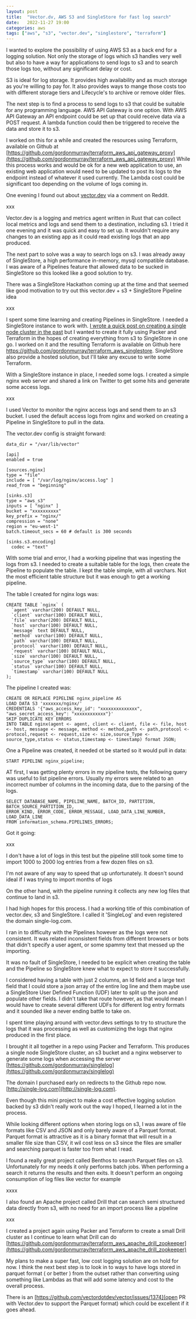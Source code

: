 ```yaml
---
layout: post
title:  "Vector.dv, AWS S3 and SingleStore for fast log search"
date:   2022-11-27 19:00
categories: aws
tags: ["aws", "s3", "vector.dev", "singlestore", "terraform"]
---
```


I wanted to explore the possibility of using AWS S3 as a back end for a logging solution. Not only the storage of logs which s3 handles very well but also to have a way for applications to send logs to s3 and to search those logs too, without any significant delay or cost.

S3 is ideal for log storage. It provides high availability and as much storage as you're willing to pay for. It also provides ways to mange those costs too with different storage tiers and Lifecycle's to archive or remove older files.

The next step is to find a process to send logs to s3 that could be suitable for any programming language. AWS API Gateway is one option. With AWS API Gateway an API endpoint could be set up that could receive data via a POST request. A lambda function could then be triggered to receive the data and store it to s3.

I worked on this for a while and created the resources using Terraform, available on Github at [https://github.com/gordonmurray/terraform_aws_api_gateway_proxy](https://github.com/gordonmurray/terraform_aws_api_gateway_proxy) While this process works and would be ok for a new web application to use, an existing web application would need to be updated to post its logs to the endpoint instead of whatever it used currently. The Lambda cost could be significant too depending on the volume of logs coming in.

One evening I found out about [vector.dev](https://vector.dev) via a comment on Reddit. 

xxx

Vector.dev is a logging and metrics agent written in Rust that can collect local metrics and logs and send them to a destination, including s3. I tried it one evening and it was quick and easy to set up. It wouldn't require any changes to an existing app as it could read existing logs that an app produced.

The next part to solve was a way to search logs on s3. I was already away of SingleStore, a high performance in-memory, mysql compatible database. I was aware of a Pipelines feature that allowed data to be sucked in SingleStore so this looked like a good solution to try.

There was a SingleStore Hackathon coming up at the time and that seemed like good motivation to try out this vector.dev + s3 + SingleStore Pipeline idea

xxx

I spent some time learning and creating Pipelines in SingleStore. I needed a SingleStore instance to work with. [I wrote a quick post on creating a single node cluster in the past](https://gordonmurray.com/aws/2022/03/12/single-node-singlestore-cluster-on-aws.html) but I wanted to create it fully using Packer and Terraform in the hopes of creating everything from s3 to SingleStore in one go. I worked on it and the resulting Terraform is available on Github here https://github.com/gordonmurray/terraform_aws_singlestore. SingleStore also provide a hosted solution, but I'll take any excuse to write some Terraform.

With a SingleStore instance in place, I needed some logs. I created a simple nginx web server and shared a link on Twitter to get some hits and generate some access logs.

xxx

I used Vector to monitor the nginx access logs and send them to an s3 bucket. I used the default access logs from nginx and worked on creating a Pipeline in SingleStore to pull in the data.

The vector.dev config is straight forward:

```
data_dir = "/var/lib/vector"

[api]
enabled = true

[sources.nginx]
type = "file"
include = [ "/var/log/nginx/access.log" ]
read_from = "beginning"

[sinks.s3]
type = "aws_s3"
inputs = [ "nginx" ]
bucket = "xxxxxxxxxx"
key_prefix = "nginx/"
compression = "none"
region = "eu-west-1"
batch.timeout_secs = 60 # default is 300 seconds

[sinks.s3.encoding]
  codec = "text"
```

With some trial and error, I had a working pipeline that was ingesting the logs from s3. I needed to create a suitable table for the logs, then create the Pipeline to populate the table. I kept the table simple, with all varchars. Not the most efficient table structure but it was enough to get a working pipeline.

The table I created for nginx logs was:

```
CREATE TABLE `nginx` (
  `agent` varchar(200) DEFAULT NULL,
  `client` varchar(100) DEFAULT NULL,
  `file` varchar(200) DEFAULT NULL,
  `host` varchar(100) DEFAULT NULL,
  `message` text DEFAULT NULL,
  `method` varchar(100) DEFAULT NULL,
  `path` varchar(100) DEFAULT NULL,
  `protocol` varchar(100) DEFAULT NULL,
  `request` varchar(100) DEFAULT NULL,
  `size` varchar(100) DEFAULT NULL,
  `source_type` varchar(100) DEFAULT NULL,
  `status` varchar(100) DEFAULT NULL,
  `timestamp` varchar(100) DEFAULT NULL
);
```

The pipeline I created was:

```
CREATE OR REPLACE PIPELINE nginx_pipeline AS
LOAD DATA S3 'xxxxxxx/nginx/'
CREDENTIALS '{"aws_access_key_id": "xxxxxxxxxxxxxx", "aws_secret_access_key": "xxxxxxxxxxxx"}'
SKIP DUPLICATE KEY ERRORS
INTO TABLE nginx(agent <- agent, client <- client, file <- file, host <- host, message <- message, method <- method,path <- path,protocol <- protocol,request <- request,size <- size,source_Type <- source_type,status <- status,timestamp <- timestamp) format JSON;
```

One a Pipeline was created, it needed ot be started so it would pull in data:

```
START PIPELINE nginx_pipeline;
```

AT first, I was getting plenty errors in my pipeline tests, the following query was useful to list pipeline errors. Usually my errors were related to an incorrect number of columns in the incoming data, due to the parsing of the logs.

```
SELECT DATABASE_NAME, PIPELINE_NAME, BATCH_ID, PARTITION, BATCH_SOURCE_PARTITION_ID,
ERROR_KIND, ERROR_CODE, ERROR_MESSAGE, LOAD_DATA_LINE_NUMBER, LOAD_DATA_LINE
FROM information_schema.PIPELINES_ERRORS;
```

Got it going:

xxx

I don't have a lot of logs in this test but the pipeline still took some time to import 1000 to 2000 log entries from a few dozen files on s3.

I'm not aware of any way to speed that up unfortunately. It doesn't sound ideal if I was trying to import months of logs 

On the other hand, with the pipeline running it collects any new log files that continue to land in s3. 

I had high hopes for this process. I had a working title of this combination of vector.dev, s3 and SingleStore. I called it 'SingleLog' and even registered the domain single-log.com.

I ran in to difficulty with the Pipelines however as the logs were not consistent. It was related inconsistent fields from different browsers or bots that didn't specify a user agent, or some spammy text that messed up the importing.

It was no fault of SingleStore, I needed to be explicit when creating the table and the Pipeline so SingleStore knew what to expect to store it successfully.

I considered having a table with just 2 columns, an Id field and a large text field that I could store a json array of the entire log line and them maybe use a SingleStore User Defined Function (UDF) later to split up the json and populate other fields. I didn't take that route however, as that would mean I would have to create several different UDFs for different log entry formats and it sounded like a never ending battle to take on.

I spent time playing around with vector.devs settings to try to structure the logs that it was processing as well as customizing the logs that nginx produced in the first place. 

I brought it all together in a repo using Packer and Terraform. This produces a single node SingleStore cluster, an s3 bucket and a nginx webserver to generate some logs when accessing the server [https://github.com/gordonmurray/singlelog](https://github.com/gordonmurray/singlelog)

The domain I purchased early on redirects to the Github repo now. [http://single-log.com](http://single-log.com). 

Even though this mini project to make a cost effective logging solution backed by s3 didn't really work out the way I hoped, I learned a lot in the process. 

While looking different options when storing logs on s3, I was aware of file formats like CSV and JSON and only barely aware of a Parquet format. Parquet format is attractive as it is a binary format that will result in a smaller file size than CSV, it wil cost less on s3 since the files are smaller and searching parquet is faster too from what I read.

I found a really great project called Benthos to search Parquet files on s3. Unfortunately for my needs it only performs batch jobs. When performing a search it returns the results and then exits. It doesn't perform an ongoing consumption of log files like vector for example

xxxx

I also found an Apache project called Drill that can search semi structured data directly from s3, with no need for an import process like a pipeline

xxx

I created a project again using Packer and Terraform to create a small Drill cluster as I continue to learn what Drill can do [https://github.com/gordonmurray/terraform_aws_apache_drill_zookeeper](https://github.com/gordonmurray/terraform_aws_apache_drill_zookeeper)

My plans to make a super fast, low cost logging solution are on hold for now. I think the next best step is to look in to ways to have logs stored in parquet format ( or better ) from the outset rather than converting using something like Lambdas as that will add some latency and cost to the overall process.

There is an [https://github.com/vectordotdev/vector/issues/1374](open PR with Vector.dev to support the Parquet format) which could be excellent if it goes ahead. 